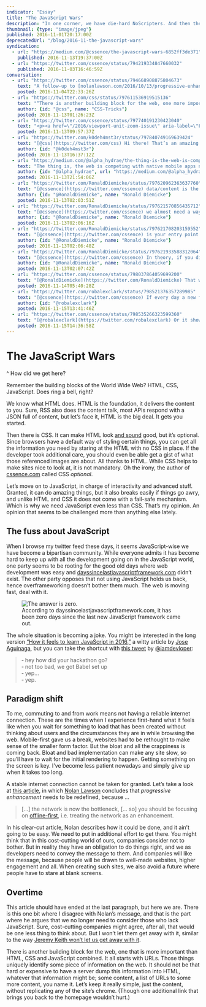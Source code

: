 ```yaml
---
indicator: "Essay"
title: "The JavaScript Wars"
description: "In one corner, we have die-hard NoScripters. And then there are “The Others”."
thumbnail: {type: "image/jpeg"}
published: 2016-11-01T20:17:00Z
deprecatedUrl: "/blog/2016-11-the-javascript-wars"
syndication:
  - url: "https://medium.com/@cssence/the-javascript-wars-6852ff3de371"
    published: 2016-11-13T19:37:00Z
  - url: "https://twitter.com/cssence/status/794219334847660032"
    published: 2016-11-03T16:46:59Z
conversation:
  - url: "https://twitter.com/cssence/status/794668908875804673"
    text: "A follow-up to [nolanlawson.com/2016/10/13/progressive-enhancement-isnt-dead-but-it-smells-funny](https://nolanlawson.com/2016/10/13/progressive-enhancement-isnt-dead-but-it-smells-funny/) by [@nolanlawson](https://twitter.com/nolanlawson)"
    posted: 2016-11-04T22:33:26Z
  - url: "https://twitter.com/css/status/797611536919515136"
    text: "“There is another building block for the web, one more important than HTML, CSS &amp; JS combined … URLs.”<br>[cssence.com/blog/2016-11-the-javascript-wars](https://cssence.com/2016/the-javascript-wars)"
    author: {id: "@css", name: "CSS-Tricks"}
    posted: 2016-11-13T01:26:23Z
  - url: "https://twitter.com/cssence/status/797740191230423040"
    text: "<p><a href=\"/2016/viewport-unit-zoom-issue\" aria-label=\"First part of this comment.\">[…]</a> [@css](https://twitter.com/css) thanks for sharing</p>"
    posted: 2016-11-13T09:57:37Z
  - url: "https://twitter.com/k0deh4mst3r/status/797840749169639424"
    text: "[@css](https://twitter.com/css) Hi there! That’s an amazing article really, informative, bitterly truthful &amp; awakening! In this scenario what one should do?!"
    author: {id: "@k0deh4mst3r"}
    posted: 2016-11-13T16:37:12Z
  - url: "https://medium.com/@alpha_hydrae/the-thing-is-the-web-is-competing-with-native-mobile-apps-now-b0b5de56c656"
    text: "The thing is, the web is competing with native mobile apps now. It’s in the interest of web developers that the web isn’t falling behind and is instead growing. The competition with rich native apps and the growing expectations from users is why the javascript ecosystem is exploding."
    author: {id: "@alpha_hydrae", url: "https://medium.com/@alpha_hydrae"}
    posted: 2016-11-13T21:54:06Z
  - url: "https://twitter.com/RonaldDiemicke/status/797620962363637760"
    text: "[@cssence](https://twitter.com/cssence) data/content is the starting point, which is JSON’s appeal. It’s raw data that can be formatted in any way. HTML is structure."
    author: {id: "@RonaldDiemicke", name: "Ronald Diemicke"}
    posted: 2016-11-13T02:03:51Z
  - url: "https://twitter.com/RonaldDiemicke/status/797621570856435712"
    text: "[@cssence](https://twitter.com/cssence) we almost need a way to map urls to HTML (structure) and to data (json) so browsers decide what to use in a PWA fashion"
    author: {id: "@RonaldDiemicke", name: "Ronald Diemicke"}
    posted: 2016-11-13T02:06:16Z
  - url: "https://twitter.com/RonaldDiemicke/status/797621708203159552"
    text: "[@cssence](https://twitter.com/cssence) is your entry point to the app gives you the structure and initial data and subsequent hits only return the raw data"
    author: {id: "@RonaldDiemicke", name: "Ronald Diemicke"}
    posted: 2016-11-13T02:06:48Z
  - url: "https://twitter.com/RonaldDiemicke/status/797621933588312064"
    text: "[@cssence](https://twitter.com/cssence) In theory, if you did that, and you turn JS off, you should still be able to use the whole thing."
    author: {id: "@RonaldDiemicke", name: "Ronald Diemicke"}
    posted: 2016-11-13T02:07:42Z
  - url: "https://twitter.com/cssence/status/798037864059699200"
    text: "[@RonaldDiemicke](https://twitter.com/RonaldDiemicke) That would be efficient. Until browsers can do that HTML=base. Will be interesting to see where PWAs take us."
    posted: 2016-11-14T05:40:28Z
  - url: "https://twitter.com/robalexclark/status/798521376357289985"
    text: "[@cssence](https://twitter.com/cssence) If every day a new framework appears shows how poor JS is as a productive language.We need to start again. WebAssembly?"
    author: {id: "@robalexclark"}
    posted: 2016-11-15T13:41:46Z
  - url: "https://twitter.com/cssence/status/798535266323599360"
    text: "[@robalexclark](https://twitter.com/robalexclark) Or it shows how exiting JS is. I use it in a productive manner, but right now JS is all over the place #FindTheBalance"
    posted: 2016-11-15T14:36:58Z
---
```


# The JavaScript Wars
^ How did we get here?

Remember the building blocks of the World Wide Web? HTML, CSS, JavaScript. Does ring a bell, right?

We know what HTML does. HTML is the foundation, it delivers the content to you. Sure, RSS also does the content talk, most APIs respond with a JSON full of content, but let’s face it, HTML is the big deal. It gets you started.

Then there is CSS. It can make HTML look [and sound](https://www.w3.org/TR/css3-speech/) good, but it’s optional. Since browsers have a default way of styling certain things, you can get all the information you need by staring at the HTML with no CSS in place. If the developer took additional care, you should even be able get a gist of what those referenced images are about. All thanks to HTML. While CSS helps to make sites nice to look at, it is not mandatory. Oh the irony, the author of [cssence.com](https://cssence.com/) called CSS _optional_.

Let’s move on to JavaScript, in charge of interactivity and advanced stuff. Granted, it can do amazing things, but it also breaks easily if things go awry, and unlike HTML and CSS it does not come with a fail-safe mechanism. Which is why we need JavaScript even less than CSS. That’s my opinion. An opinion that seems to be challenged more than anything else lately.

## The fuss about JavaScript

When I browse my twitter feed these days, it seems JavaScript-wise we have become a bipartisan community. While everyone admits it has become hard to keep up with all the development going on in the JavaScript world, one party seems to be rooting for the good old days where web development was easy and [days&#8203;since&#8203;last&#8203;javascript&#8203;framework.com](https://dayssincelastjavascriptframework.com) didn’t exist. The other party opposes that not using JavaScript holds us back, hence overframeworking doesn’t bother them much. The web is moving fast, deal with it.

<figure><img src="/2016/the-javascript-wars.dayssincelastjavascriptframework.png" alt="The answer is zero."><figcaption>According to days&#8203;since&#8203;last&#8203;javascript&#8203;framework.com, it has been zero days since the last new JavaScript framework came out.</figcaption></figure>

The whole situation is becoming a joke. You might be interested in the long version [“How it feels to learn JavaScript in 2016,”](https://hackernoon.com/how-it-feels-to-learn-javascript-in-2016-d3a717dd577f) a witty article by [Jose Aguinaga](https://hackernoon.com/@jjperezaguinaga), but you can take the shortcut with [this tweet](https://twitter.com/iamdevloper/status/787969734918668289) by [@iamdevloper](https://twitter.com/iamdevloper):

> &dash; hey how did your hackathon go?  
> &dash; not too bad, we got Babel set up  
> &dash; yep…  
> &dash; yep.

## Paradigm shift

To me, commuting to and from work means not having a reliable internet connection. These are the times when I experience first-hand what it feels like when you wait for something to load that has been created without thinking about users and the circumstances they are in while browsing the web. Mobile-first gave us a break, websites had to be rethought to make sense of the smaller form factor. But the bloat and all the crappiness is coming back. Bloat and bad implementation can make any site slow, so you’ll have to wait for the initial rendering to happen. Getting something on the screen is key. I’ve become less patient nowadays and simply give up when it takes too long.

A stable internet connection cannot be taken for granted. Let’s take a look at [this article](https://nolanlawson.com/2016/10/13/progressive-enhancement-isnt-dead-but-it-smells-funny/), in which [Nolan Lawson](https://twitter.com/nolanlawson/) concludes that _progressive enhancement_ needs to be redefined, because …

> […] the network is now the bottleneck, [… so] you should be focusing on [offline-first](http://offlinefirst.org/), i.e. treating the network as an enhancement.

In his clear-cut article, Nolan describes how it could be done, and it ain’t going to be easy. We need to put in additional effort to get there. You might think that in this cost-cutting world of ours, companies consider not to bother. But in reality they have an obligation to do things right, and we as developers need to convey the message to them. And companies will like the message, because people will be drawn to well-made websites, higher engagement and all. When creating such sites, we also avoid a future where people have to stare at blank screens.

## Overtime

This article should have ended at the last paragraph, but here we are. There is this one bit where I disagree with Nolan’s message, and that is the part where he argues that we no longer need to consider those who lack JavaScript. Sure, cost-cutting companies might agree, after all, that would be one less thing to think about. But I won’t let them get away with it, similar to the way [Jeremy Keith won’t let us get away with it](https://adactio.com/journal/11354).

There is another building block for the web, one that is more important than HTML, CSS and JavaScript combined. It all starts with URLs. Those things uniquely identify some piece of information on the web. It should not be that hard or expensive to have a server dump this information into HTML, whatever that information might be; some content, a list of URLs to some more content, you name it. Let’s keep it really simple, just the content, without replicating any of the site’s chrome. (Though one additional link that brings you back to the homepage wouldn’t hurt.)
